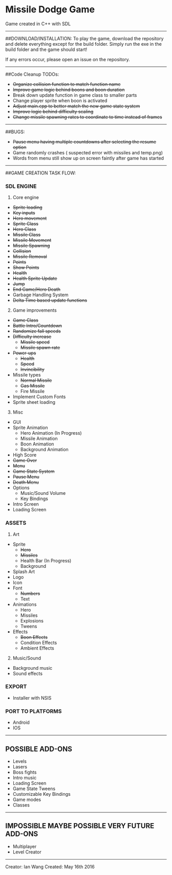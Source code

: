 # Missile Dodge Game

Game created in C++ with SDL

***

##DOWNLOAD/INSTALLATION:
To play the game, download the repository and delete everything except for the build folder.
Simply run the exe in the build folder and the game should start!

If any errors occur, please open an issue on the repository.

***

##Code Cleanup TODOs:
  * ~~Organize collision function to match function name~~
  * ~~Improve game logic behind boons and boon duration~~
  * Break down update function in game class to smaller parts
  * Change player sprite when boon is activated
  * ~~Adjust main.cpp to better match the new game state system~~
  * ~~Improve logic behind difficulty scaling~~
  * ~~Change missile spawning rates to coordinate to time instead of frames~~

***

##BUGS:
  * ~~Pause menu having multiple countdowns after selecting the resume option~~ 
  * Game randomly crashes ( suspected error with missiles and temp.png)
  * Words from menu still show up on screen faintly after game has started 

***

##GAME CREATION TASK FLOW:

### SDL ENGINE
1. Core engine
  * ~~Sprite loading~~
  * ~~Key inputs~~
  * ~~Hero movement~~
  * ~~Sprite Class~~
  * ~~Hero Class~~
  * ~~Missile Class~~
  * ~~Missile Movement~~
  * ~~Missile Spawning~~
  * ~~Collision~~
  * ~~Missile Removal~~
  * ~~Points~~
  * ~~Show Points~~
  * ~~Health~~
  * ~~Health Sprite Update~~
  * ~~Jump~~
  * ~~End Game/Hero Death~~
  * Garbage Handling System
  * ~~Delta Time based update functions~~
2. Game improvements
  * ~~Game Class~~
  * ~~Battle Intro/Countdown~~
  * ~~Randomize fall speeds~~
  * ~~Difficulty increase~~
    * ~~Missile speed~~
    * ~~Missile spawn rate~~
  * ~~Power-ups~~
    * ~~Health~~
    * ~~Speed~~
    * ~~Invincibility~~
  * Missile types
    * ~~Normal Missile~~
    * ~~Gas Missile~~
    * Fire Missile
  * Implement Custom Fonts
  * Sprite sheet loading
3. Misc
  * GUI
  * Sprite Animation
    * Hero Animation (In Progress)
    * Missile Animation
    * Boon Animation
    * Background Animation
  * High Score
  * ~~Game Over~~
  * ~~Menu~~
  * ~~Game State System~~
  * ~~Pause Menu~~
  * ~~Death Menu~~
  * Options
    * Music/Sound Volume
    * Key Bindings
  * Intro Screen
  * Loading Screen

### ASSETS
1. Art
  * Sprite
    * ~~Hero~~
    * ~~Missiles~~
    * Health Bar (In Progress)
    * Background
  * Splash Art
  * Logo
  * Icon
  * Font
    * ~~Numbers~~
    * Text
  * Animations
    * Hero
    * Missiles
    * Explosions
    * Tweens
  * Effects
    * ~~Boon Effects~~
    * Condition Effects
    * Ambient Effects
2. Music/Sound
  * Background music
  * Sound effects

### EXPORT
  * Installer with NSIS

### PORT TO PLATFORMS
  * Android
  * IOS

***

## POSSIBLE ADD-ONS
* Levels
* Lasers
* Boss fights
* Intro music
* Loading Screen
* Game State Tweens
* Customizable Key Bindings
* Game modes
* Classes

***

## IMPOSSIBLE MAYBE POSSIBLE VERY FUTURE ADD-ONS
* Multiplayer
* Level Creator

***

Creator: Ian Wang
Created: May 16th 2016
